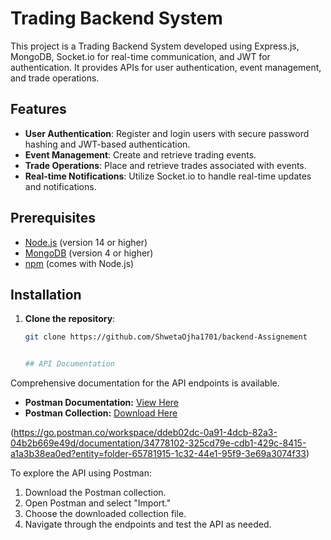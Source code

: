# Trading Backend System

This project is a Trading Backend System developed using Express.js, MongoDB, Socket.io for real-time communication, and JWT for authentication. It provides APIs for user authentication, event management, and trade operations.

## Features

- **User Authentication**: Register and login users with secure password hashing and JWT-based authentication.
- **Event Management**: Create and retrieve trading events.
- **Trade Operations**: Place and retrieve trades associated with events.
- **Real-time Notifications**: Utilize Socket.io to handle real-time updates and notifications.

## Prerequisites

- [Node.js](https://nodejs.org/) (version 14 or higher)
- [MongoDB](https://www.mongodb.com/) (version 4 or higher)
- [npm](https://www.npmjs.com/) (comes with Node.js)

## Installation

1. **Clone the repository**:

   ```bash
   git clone https://github.com/ShwetaOjha1701/backend-Assignement


   ## API Documentation

Comprehensive documentation for the API endpoints is available.

- **Postman Documentation:** [View Here](https://web.postman.co/workspace/ddeb02dc-0a91-4dcb-82a3-04b2b669e49d/documentation/34778102-325cd79e-cdb1-429c-8415-a1a3b38ea0ed)
- **Postman Collection:** [Download Here](https://go.postman.co/workspace/ddeb02dc-0a91-4dcb-82a3-04b2b669e49d/documentation/34778102-325cd79e-cdb1-429c-8415-a1a3b38ea0ed?entity=folder-0a807860-e624-411d-9dc6-5cbb543818bd)

(https://go.postman.co/workspace/ddeb02dc-0a91-4dcb-82a3-04b2b669e49d/documentation/34778102-325cd79e-cdb1-429c-8415-a1a3b38ea0ed?entity=folder-65781915-1c32-44e1-95f9-3e69a3074f33)

To explore the API using Postman:

1. Download the Postman collection.
2. Open Postman and select "Import."
3. Choose the downloaded collection file.
4. Navigate through the endpoints and test the API as needed.

   
